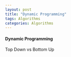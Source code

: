```yaml
---
layout: post
title: "Dynamic Programming"
tags: Algorithms
categories: Algorithms
---
```



<h4> Dynamic Programming </h4>

Top Down vs Bottom Up
